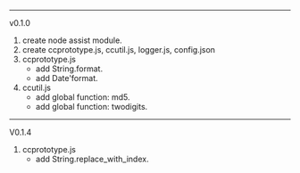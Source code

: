 
---------------------------------------------------------------
v0.1.0
1. create node assist module.
2. create ccprototype.js, ccutil.js, logger.js, config.json
3. ccprototype.js
    * add String.format.
    * add Date'format.
4. ccutil.js
    * add global function: md5.
    * add global function: twodigits.

---------------------------------------------------------------
V0.1.4
1. ccprototype.js
    * add String.replace_with_index.

